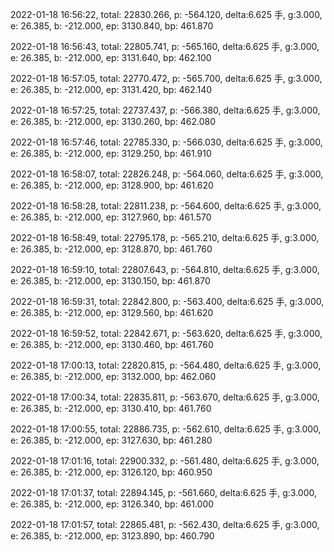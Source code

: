2022-01-18 16:56:22, total: 22830.266, p: -564.120, delta:6.625 手, g:3.000, e: 26.385, b: -212.000, ep: 3130.840, bp: 461.870

2022-01-18 16:56:43, total: 22805.741, p: -565.160, delta:6.625 手, g:3.000, e: 26.385, b: -212.000, ep: 3131.640, bp: 462.100

2022-01-18 16:57:05, total: 22770.472, p: -565.700, delta:6.625 手, g:3.000, e: 26.385, b: -212.000, ep: 3131.420, bp: 462.140

2022-01-18 16:57:25, total: 22737.437, p: -566.380, delta:6.625 手, g:3.000, e: 26.385, b: -212.000, ep: 3130.260, bp: 462.080

2022-01-18 16:57:46, total: 22785.330, p: -566.030, delta:6.625 手, g:3.000, e: 26.385, b: -212.000, ep: 3129.250, bp: 461.910

2022-01-18 16:58:07, total: 22826.248, p: -564.060, delta:6.625 手, g:3.000, e: 26.385, b: -212.000, ep: 3128.900, bp: 461.620

2022-01-18 16:58:28, total: 22811.238, p: -564.600, delta:6.625 手, g:3.000, e: 26.385, b: -212.000, ep: 3127.960, bp: 461.570

2022-01-18 16:58:49, total: 22795.178, p: -565.210, delta:6.625 手, g:3.000, e: 26.385, b: -212.000, ep: 3128.870, bp: 461.760

2022-01-18 16:59:10, total: 22807.643, p: -564.810, delta:6.625 手, g:3.000, e: 26.385, b: -212.000, ep: 3130.150, bp: 461.870

2022-01-18 16:59:31, total: 22842.800, p: -563.400, delta:6.625 手, g:3.000, e: 26.385, b: -212.000, ep: 3129.560, bp: 461.620

2022-01-18 16:59:52, total: 22842.671, p: -563.620, delta:6.625 手, g:3.000, e: 26.385, b: -212.000, ep: 3130.460, bp: 461.760

2022-01-18 17:00:13, total: 22820.815, p: -564.480, delta:6.625 手, g:3.000, e: 26.385, b: -212.000, ep: 3132.000, bp: 462.060

2022-01-18 17:00:34, total: 22835.811, p: -563.670, delta:6.625 手, g:3.000, e: 26.385, b: -212.000, ep: 3130.410, bp: 461.760

2022-01-18 17:00:55, total: 22886.735, p: -562.610, delta:6.625 手, g:3.000, e: 26.385, b: -212.000, ep: 3127.630, bp: 461.280

2022-01-18 17:01:16, total: 22900.332, p: -561.480, delta:6.625 手, g:3.000, e: 26.385, b: -212.000, ep: 3126.120, bp: 460.950

2022-01-18 17:01:37, total: 22894.145, p: -561.660, delta:6.625 手, g:3.000, e: 26.385, b: -212.000, ep: 3126.340, bp: 461.000

2022-01-18 17:01:57, total: 22865.481, p: -562.430, delta:6.625 手, g:3.000, e: 26.385, b: -212.000, ep: 3123.890, bp: 460.790